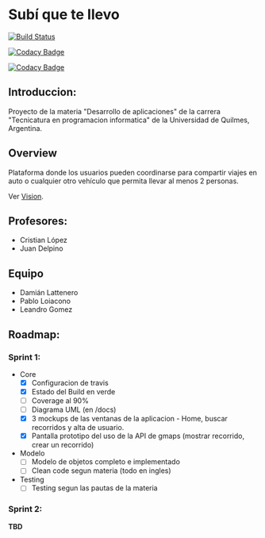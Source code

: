 # Subí que te llevo

[![Build Status](https://travis-ci.org/DesarrolloDeAplicaciones-GrupoA/DesarrolloDeAplicaciones-GrupoA.svg?branch=master)](https://travis-ci.org/DesarrolloDeAplicaciones-GrupoA/DesarrolloDeAplicaciones-GrupoA)

[![Codacy Badge](https://api.codacy.com/project/badge/grade/9fbc7f94d8cd47e7bd4d8d2b2ef11017)](https://www.codacy.com/app/DesarrolloDeAplicaciones-GrupoA/DesarrolloDeAplicaciones-GrupoA)

[![Codacy Badge](https://api.codacy.com/project/badge/coverage/9fbc7f94d8cd47e7bd4d8d2b2ef11017)](https://www.codacy.com/app/DesarrolloDeAplicaciones-GrupoA/DesarrolloDeAplicaciones-GrupoA)

## Introduccion:

Proyecto de la materia "Desarrollo de aplicaciones" de la carrera "Tecnicatura en programacion informatica" de la Universidad de Quilmes, Argentina.


## Overview

Plataforma donde los usuarios pueden coordinarse para compartir viajes en auto o cualquier otro vehículo que permita llevar al menos 2 personas.

Ver [Vision](./docs/documento_vision.pdf).

## Profesores:

* Cristian López
* Juan Delpino

## Equipo

+ Damián Lattenero
+ Pablo Loiacono
+ Leandro Gomez

## Roadmap:

### Sprint 1:

* Core
    * [x] Configuracion de travis
    * [x] Estado del Build en verde
    * [ ] Coverage al 90%
    * [ ] Diagrama UML (en <Proyecto>/docs)
    * [x] 3 mockups de las ventanas de la aplicacion - Home, buscar recorridos y alta de usuario.
    * [x] Pantalla prototipo del uso de la API de gmaps (mostrar recorrido, crear un recorrido)
* Modelo
    * [ ] Modelo de objetos completo e implementado
    * [ ] Clean code segun materia (todo en ingles)
* Testing
    * [ ] Testing segun las pautas de la materia

### Sprint 2:

__TBD__
